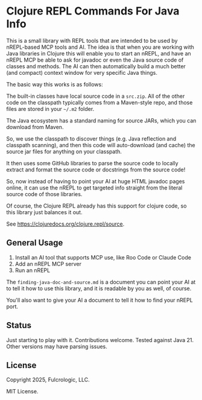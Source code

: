 # Clojure REPL Commands For Java Info

This is a small library with REPL tools that are intended to be used by nREPL-based MCP tools and AI. The idea is that when you are working with Java libraries in Clojure this will enable you to start an nREPL, and have an nREPL MCP be able to ask for javadoc or even the Java source code of classes and methods. The AI can then automatically build a much better (and compact) context window for very specific Java things.

The basic way this works is as follows:

The built-in classes have local source code in a `src.zip`. All of the other code on the classpath typically comes from a Maven-style repo, and those files are stored in your `~/.m2` folder.

The Java ecosystem has a standard naming for source JARs, which you can download from Maven.

So, we use the classpath to discover things (e.g. Java reflection and classpath scanning), and then this code will auto-download (and cache) the source jar files for anything on your classpath.

It then uses some GitHub libraries to parse the source code to locally extract and format the source code or docstrings from the source code!

So, now instead of having to point your AI at huge HTML javadoc pages online, it can use the nREPL to get targeted info straight from the literal source code of those libraries.

Of course, the Clojure REPL already has this support for clojure code, so this library just balances it out.

See https://clojuredocs.org/clojure.repl/source.

## General Usage

1. Install an AI tool that supports MCP use, like Roo Code or Claude Code
2. Add an nREPL MCP server
3. Run an nREPL

The `finding-java-doc-and-source.md` is a document you can point your AI at to tell it how to use this library, and it is readable by you as well, of course.

You'll also want to give your AI a document to tell it how to find your nREPL port.

## Status

Just starting to play with it. Contributions welcome. Tested against Java 21. Other versions may have parsing issues.

## License

Copyright 2025, Fulcrologic, LLC.

MIT License.
